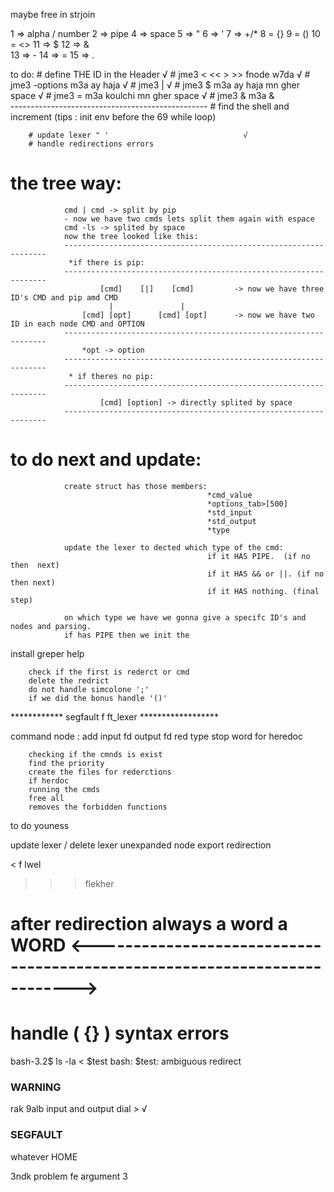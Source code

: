 <!-- remark -->
<!-- del those functions -->
<!-- strlen -->
<!---strcpy--->
<!-- strcmp -->
<!-- calloc -->
<!-- strncmp -->

maybe free in strjoin

1 => alpha / number 
2 => pipe 
4 => space 
5 => " 
6 => ' 
7 => +/* 
8 = {} 
9 = () 
10 = <> 
11 => $ 
12 => &  
13 => - 
14 => = 
15 => . 


to do:
        # define THE ID in the Header                   √
        # jme3 < << > >> fnode w7da                     √
        # jme3 -options m3a ay haja                     √
        # jme3 |                                        √
        # jme3 $ m3a ay haja mn gher space              √
        # jme3 = m3a koulchi mn gher space              √
        # jme3 & m3a &                                  
        -------------------------------------------------
        # find the shell and increment (tips : init env before the 69 while loop)

        # update lexer " '                              √ 
        # handle redirections errors


# the tree way:
                cmd | cmd -> split by pip
                - now we have two cmds lets split them again with espace
                cmd -ls -> splited by space
                now the tree looked like this:
                ------------------------------------------------------------------
                 *if there is pip:
                ------------------------------------------------------------------
                        [cmd]    [|]    [cmd]         -> now we have three ID's CMD and pip amd CMD 
                          |               |
                    [cmd] [opt]      [cmd] [opt]      -> now we have two ID in each node CMD and OPTION
                ------------------------------------------------------------------
                    *opt -> option
                ------------------------------------------------------------------
                 * if theres no pip:
                ------------------------------------------------------------------
                        [cmd] [option] -> directly splited by space
                ------------------------------------------------------------------



# to do next and update:
                create struct has those members:
                                                *cmd_value
                                                *options_tab>[500]
                                                *std_input
                                                *std_output
                                                *type

                update the lexer to dected which type of the cmd:
                                                if it HAS PIPE.  (if no then  next)
                                                if it HAS && or ||. (if no then next)
                                                if it HAS nothing. (final step)

                on which type we have we gonna give a specifc ID's and nodes and parsing.
                if has PIPE then we init the 

install greper help

<!-- to do next part 2 in parse-->
        check if the first is rederct or cmd
        delete the redrict
        do not handle simcolone ';'
        if we did the bonus handle '()'

************ segfault f ft_lexer ******************

command node :
        add input fd
        output fd
        red type
        stop word for heredoc


<!-- exuce part -->
        checking if the cmnds is exist
        find the priority
        create the files for rederctions
        if herdoc
        running the cmds
        free all
        removes the forbidden functions


to do youness

update lexer /
delete lexer unexpanded node
export
redirection
<!--  -->
< f lwel

>> >  flekher

# after redirection always a word a WORD <-------------------------------------------------------------------------->

# handle ( {} ) syntax errors

bash-3.2$ ls -la < $test
bash: $test: ambiguous redirect

<!----

> 1
< 2
>> 3
<< 4

---->



### WARNING
rak 9alb input and output dial > √


### SEGFAULT
whatever HOME




3ndk problem fe argument 3